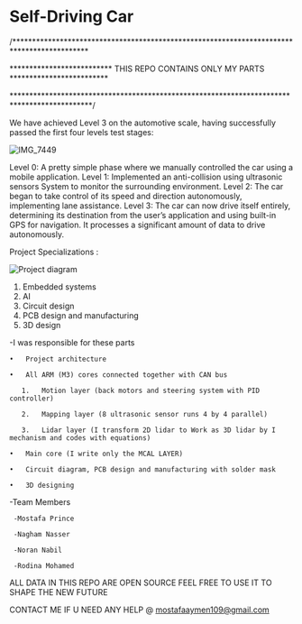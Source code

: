 # Self-Driving Car
/*******************************************************************************************

************************** THIS REPO CONTAINS ONLY MY PARTS *************************

********************************************************************************************/

We have achieved Level 3 on the automotive scale, having successfully passed the first four levels test stages:

![IMG_7449](https://github.com/user-attachments/assets/10881f06-8d75-436d-bf8b-88bffbdf2615)

Level 0: A pretty simple phase where we manually controlled the car using a mobile application.
Level 1: Implemented an anti-collision using ultrasonic sensors System to monitor the surrounding environment.
Level 2: The car began to take control of its speed and direction autonomously, implementing lane assistance.
Level 3: The car can now drive itself entirely, determining its destination from the user’s application and using built-in GPS for navigation. It processes a significant amount of data to drive autonomously.

Project Specializations :

![Project diagram](https://github.com/user-attachments/assets/fa4127e4-624d-4fe2-b57b-035d980aeb43)

 1. Embedded systems
 2. AI
 3. Circuit design
 4. PCB design and manufacturing
 5. 3D design

-I was responsible for these parts

    •	Project architecture
   
    •	All ARM (M3) cores connected together with CAN bus
   
       1.	Motion layer (back motors and steering system with PID controller)
       
       2.	Mapping layer (8 ultrasonic sensor runs 4 by 4 parallel)
       
       3.	Lidar layer (I transform 2D lidar to Work as 3D lidar by I mechanism and codes with equations)
       
    •	Main core (I write only the MCAL LAYER)
   
    •	Circuit diagram, PCB design and manufacturing with solder mask
   
    •	3D designing

   -Team Members 
   
     -Mostafa Prince
     
     -Nagham Nasser
     
     -Noran Nabil
     
     -Rodina Mohamed

   ALL DATA IN THIS REPO ARE OPEN SOURCE FEEL FREE TO USE IT TO SHAPE THE NEW FUTURE
   
   CONTACT ME IF U NEED ANY HELP @ mostafaaymen109@gmail.com
